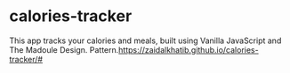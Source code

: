 # calories-tracker
This app tracks your calories and meals, built using Vanilla JavaScript and The Madoule Design. Pattern.https://zaidalkhatib.github.io/calories-tracker/#
